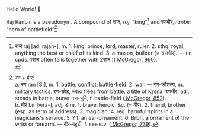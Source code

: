 Hello World! :wave:

Raj Ranbir is a pseudonym. A compound of राज, *raj*: "king"[^1] and रणबीर, *ranbir*: "hero of battlefield"[^2]
   
[^1]: राज rāj [ad. rājan-], m. 1. king; prince; lord, master, ruler. 2. sthg. royal; anything the best or chief of its kind. 3. a mason, builder (= राजगीर). — (in cpds. 1राज often falls together with 2राज.)(<a href="https://dsal.uchicago.edu/cgi-bin/app/mcgregor_query.py?page=860"> McGregor, 860</a>).<br>
[^2]: रण + बीर: <br>
        a. रण raṇ [S.], m. 1. battle; conflict; battle-field. 2. war. — रण-कौशल्य, m. military tactics. रण-छोड़, who flees from battle: a title of Kr̥ṣṇa. रणधीर, adj. steady in battle, brave. रण-भूमि, f. battle-field (<a href="https://dsal.uchicago.edu/cgi-bin/app/mcgregor_query.py?page=852"> McGregor, 852</a>).<br>
        b. बीर bīr [vīra-], adj. & m. 1. brave, heroic, &c. (= वीर). 2. friend, brother (esp. as term of address). 3. magician. 4. reg. harmful spirits in a magicians's service. 5. ? f. an ear-ornament. 6. Brbh. a ornament of the wrist or forearm. — बीर-बहूटी, f. see s.v. (<a href="https://dsal.uchicago.edu/cgi-bin/app/mcgregor_query.py?page=739"> McGregor, 739</a>).
